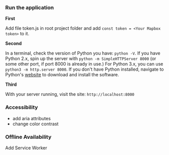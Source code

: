 ### Run the application

**First**

Add file token.js in root project folder and add `const token = <Your Mapbox token>` to it.

**Second**

In a terminal, check the version of Python you have: `python -V`. If you have Python 2.x, spin up the server with `python -m SimpleHTTPServer 8000` (or some other port, if port 8000 is already in use.) For Python 3.x, you can use `python3 -m http.server 8000`. If you don't have Python installed, navigate to Python's [website](https://www.python.org/) to download and install the software.

**Third**

With your server running, visit the site: `http://localhost:8000`

### Accessibility

- add aria attributes
- change color contrast

### Offline Availability

Add Service Worker
